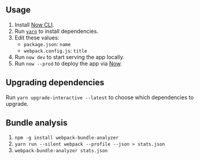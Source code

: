 ## Usage

1. Install [Now CLI](https://zeit.co/download).
1. Run [`yarn`](https://yarnpkg.com/) to install dependencies.
1. Edit these values:
   * `package.json`: `name`
   * `webpack.config.js`: `title`
1. Run `now dev` to start serving the app locally.
1. Run `now --prod` to deploy the app via [Now](https://now.sh).

## Upgrading dependencies

Run `yarn upgrade-interactive --latest` to choose which dependencies to upgrade.

## Bundle analysis

1. `npm -g install webpack-bundle-analyzer`
2. `yarn run --silent webpack --profile --json > stats.json`
3. `webpack-bundle-analyzer stats.json`
